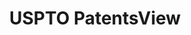 ---
bigquery: https://console.cloud.google.com/bigquery?p=patents-public-data&d=patentsview&page=dataset
citation: Attribution should be given to PatentsView for use, distribution, or derivative
  works.
code: https://github.com/CSSIP-AIR/PatentsView-Code-Snippets/
contributors: USPTO
cost: None
description: 'PatentsView includes US patent data including raw data (summaries, applications,
  pregrant applications), disambugations of inventors and assignees, and inventor
  gender estimates.  Also foreign priority data, # of figures and sheets, and government
  interest statements.'
documentation: https://patentsview.org/query/builder-faqs
last_edit: 04/09/2022, 03:16:46
location: https://patentsview.org/
maintained_by: USPTO
record_creation_timestamp: 12/2/2020 17:20:46
schema_fields:
- section
- lname
- rawinventor_id
- uuid
- state
- male
- fname
- level_three
- assignee_id
- disamb_inventor_id_20170808
- symbol_position
- application_id
- title
- rawlocation_id
- term_disclaimer
- county
- disamb_assignee_id_20200630
- subsection_id
- disamb_inventor_id_20171226
- _371_date
- term_grant
- disamb_assignee_id_20190312
- subgroup
- disamb_inventor_id_20171003
- disamb_inventor_id_20191231
- longitude
- disamb_assignee_id_20191008
- sector_title
- location_id
- lawyer_id
- variety
- field_id
- action_date
- organization
- name_last
- gi_statement
- disamb_assignee_id_20200331
- text
- disamb_inventor_id_20170307
- rel_id
- _102_date
- ipc_class
- subcategory_id
- citation_id
- classification_status
- num_sheets
- disamb_assignee_id_20191231
- doctype
- patent_id
- name_first
- dependent
- disamb_inventor_id_20200331
- date
- latitude
- mainclass_id
- designation
- classification_level
- disamb_assignee_id_20181127
- lapse_of_patent
- subgroup_id
- disamb_inventor_id_20200929
- latlong
- latin_name
- classification_value
- subclass
- num
- disamb_inventor_id_20190312
- city
- level_two
- filename
- disamb_assignee_id_20190820
- rule_47
- role
- type
- disamb_inventor_id_20200630
- doc_type
- disclaimer_date
- kind
- subclass_id
- contract_award_number
- main_group
- name
- applicant_type
- withdrawn
- deceased
- disamb_assignee_id_20200929
- country
- disamb_inventor_id_20191008
- num_figures
- f371_date
- length
- ipc_version_indicator
- disamb_inventor_id_20190820
- organization_id
- country_transformed
- disamb_inventor_id_20181127
- classification_data_source
- level_one
- disamb_inventor_id_20180528
- category_id
- group_id
- f102_date
- exemplary
- id
- publication_number
- section_id
- disamb_inventor_id_20201229
- state_fips
- field_title
- category
- reldocno
- series_code
- abstract
- inventor_id
- rawassignee_id
- num_claims
- sequence
- group
- number
- attribution_status
- male_flag
- term_extension
- relkind
- status
- county_fips
shortname: patentsview
tags:
- disambiguation
- United States
- gender
terms_of_use: Creative Commons Attribution 4.0 International License.
timeframe: 1963-1999
title: USPTO PatentsView
uuid: cf1780b1-e265-4e49-8d1d-83b9cfe0fd9a
---